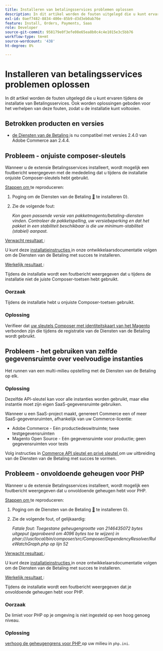 ```yaml
---
title: Installeren van betalingsservices problemen oplossen
description: In dit artikel worden de fouten uitgelegd die u kunt ervaren tijdens de installatie van Betalingsservices. Ook worden oplossingen geboden voor het verhelpen van deze fouten, zodat u de installatie kunt voltooien.
exl-id: 0aef7482-8834-400e-85b9-d3d3eb0ab76e
feature: Install, Orders, Payments, Saas
role: Developer
source-git-commit: 958179e0f3efe08e65ea8b0c4c4e1015e3c5bb76
workflow-type: tm+mt
source-wordcount: '438'
ht-degree: 0%

---
```


# Installeren van betalingsservices problemen oplossen

In dit artikel worden de fouten uitgelegd die u kunt ervaren tijdens de installatie van Betalingsservices. Ook worden oplossingen geboden voor het verhelpen van deze fouten, zodat u de installatie kunt voltooien.

## Betrokken producten en versies

* [ de Diensten van de Betaling ](https://marketplace.magento.com/magento-payment-services.html) is nu compatibel met versies 2.4.0 van Adobe Commerce aan 2.4.4.

## Probleem - onjuiste composer-sleutels

Wanneer u de extensie Betalingsservices installeert, wordt mogelijk een foutbericht weergegeven met de mededeling dat u tijdens de installatie onjuiste Composer-sleutels hebt gebruikt.

<u> Stappen om </u> te reproduceren:

1. Poging om de Diensten van de Betaling [&#128279;](https://experienceleague.adobe.com/docs/commerce-merchant-services/payment-services/get-started/install.html?lang=nl-NL) te installeren 0&rbrace;.
1. Zie de volgende fout:

   *Kon geen passende versie van pakketmagento/betaling-diensten vinden. Controleer de pakketspelling, uw versiebeperking en dat het pakket in een stabiliteit beschikbaar is die uw minimum-stabiliteit (stabiel) aanpast.*

<u> Verwacht resultaat </u>:

U kunt deze [ installatieinstructies ](https://experienceleague.adobe.com/docs/commerce-merchant-services/payment-services/get-started/install.html?lang=nl-NL) in onze ontwikkelaarsdocumentatie volgen om de Diensten van de Betaling met succes te installeren.

<u> Werkelijk resultaat </u>:

Tijdens de installatie wordt een foutbericht weergegeven dat u tijdens de installatie niet de juiste Composer-toetsen hebt gebruikt.

### Oorzaak

Tijdens de installatie hebt u onjuiste Composer-toetsen gebruikt.

### Oplossing

Verifieer dat [ uw sleutels Composer met identiteitskaart van het Magento ](https://experienceleague.adobe.com/docs/commerce-merchant-services/payment-services/get-started/install.html?lang=nl-NL#incorrect-composer-keys) verbonden zijn die tijdens de registratie van de Diensten van de Betaling wordt gebruikt.

## Probleem - het gebruiken van zelfde gegevensruimte over veelvoudige instanties

Het runnen van een multi-milieu opstelling met de Diensten van de Betaling op elk.

### Oplossing

Dezelfde API-sleutel kan voor alle instanties worden gebruikt, maar elke instantie moet zijn eigen SaaS-gegevensruimte gebruiken.

Wanneer u een SaaS-project maakt, genereert Commerce een of meer SaaS-gegevensruimten, afhankelijk van uw Commerce-licentie:

* Adobe Commerce - Eén productiedeswitruimte; twee testgegevensruimten
* Magento Open Source - Eén gegevensruimte voor productie; geen gegevensruimten voor tests

Volg instructies in [ Commerce API sleutel en privé sleutel ](https://experienceleague.adobe.com/docs/commerce-merchant-services/payment-services/get-started/connect.html?lang=nl-NL#obtain-api-credentials) om uw uitbreiding van de Diensten van de Betaling met succes te vormen.

## Probleem - onvoldoende geheugen voor PHP

Wanneer u de extensie Betalingsservices installeert, wordt mogelijk een foutbericht weergegeven dat u onvoldoende geheugen hebt voor PHP.

<u> Stappen om </u> te reproduceren:

1. Poging om de Diensten van de Betaling [&#128279;](https://experienceleague.adobe.com/docs/commerce-merchant-services/payment-services/get-started/install.html?lang=nl-NL) te installeren 0&rbrace;.
1. Zie de volgende fout, of gelijkaardig:

   *Fatale fout: Toegestane geheugengrootte van 2146435072 bytes uitgeput (geprobeerd om 4096 bytes toe te wijzen) in phar:///usr/local/bin/composer/src/Composer/DependencyResolver/RuleWatchGraph.php op lijn 52*

<u> Verwacht resultaat </u>:

U kunt deze [ installatieinstructies ](https://experienceleague.adobe.com/docs/commerce-merchant-services/payment-services/get-started/install.html?lang=nl-NL) in onze ontwikkelaarsdocumentatie volgen om de Diensten van de Betaling met succes te installeren.

<u> Werkelijk resultaat </u>:

Tijdens de installatie wordt een foutbericht weergegeven dat je onvoldoende geheugen hebt voor PHP.

### Oorzaak

De limiet voor PHP op je omgeving is niet ingesteld op een hoog genoeg niveau.

### Oplossing

[ verhoog de geheugengrens voor PHP ](https://experienceleague.adobe.com/docs/commerce-merchant-services/payment-services/get-started/install.html?lang=nl-NL#not-enough-memory-for-php) op uw milieu in `php.ini`.
